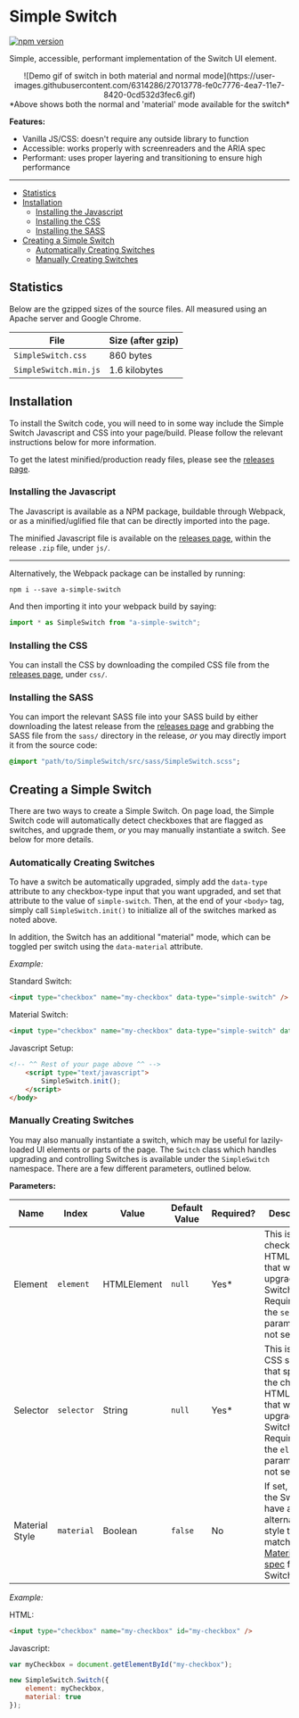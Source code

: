 # Simple Switch

[![npm version](https://badge.fury.io/js/a-simple-switch.svg)](https://badge.fury.io/js/a-simple-switch)

Simple, accessible, performant implementation of the Switch UI element.

<center>
![Demo gif of switch in both material and normal mode](https://user-images.githubusercontent.com/6314286/27013778-fe0c7776-4ea7-11e7-8420-0cd532d3fec6.gif)<br />
*Above shows both the normal and 'material' mode available for the switch*
</center>

**Features:**

  - Vanilla JS/CSS: doesn't require any outside library to function
  - Accessible: works properly with screenreaders and the ARIA spec
  - Performant: uses proper layering and transitioning to ensure high performance

---

  - [Statistics](#statistics)
  - [Installation](#installation)
    - [Installing the Javascript](#installing-the-javascript)
    - [Installing the CSS](#installing-the-css)
    - [Installing the SASS](#installing-the-sass)
  - [Creating a Simple Switch](#creating-a-simple-switch)
    - [Automatically Creating Switches](#automatically-creating-switches)
    - [Manually Creating Switches](#manually-creating-switches)

## Statistics

Below are the gzipped sizes of the source files. All measured using an Apache
server and Google Chrome.

| File | Size (after gzip) |
| ---- | ----------------- |
| `SimpleSwitch.css` | 860 bytes |
| `SimpleSwitch.min.js` | 1.6 kilobytes |

## Installation

To install the Switch code, you will need to in some way include the Simple
Switch Javascript and CSS into your page/build. Please follow the relevant
instructions below for more information.

To get the latest minified/production ready files, please see the
[releases page](https://github.com/aeolingamenfel/simple-switch/releases).

### Installing the Javascript

The Javascript is available as a NPM package, buildable through Webpack, or as
a minified/uglified file that can be directly imported into the page.

The minified Javascript file is available on the
[releases page](https://github.com/aeolingamenfel/simple-switch/releases),
within the release `.zip` file, under `js/`.

---

Alternatively, the Webpack package can be installed by running:

```
npm i --save a-simple-switch
```

And then importing it into your webpack build by saying:

```Javascript
import * as SimpleSwitch from "a-simple-switch";
```

### Installing the CSS

You can install the CSS by downloading the compiled CSS file from the
[releases page](https://github.com/aeolingamenfel/simple-switch/releases),
under `css/`.

### Installing the SASS

You can import the relevant SASS file into your SASS build by either downloading
the latest release from the
[releases page](https://github.com/aeolingamenfel/simple-switch/releases) and
grabbing the SASS file from the `sass/` directory in the release, *or* you may
directly import it from the source code:

```SASS
@import "path/to/SimpleSwitch/src/sass/SimpleSwitch.scss";
```

## Creating a Simple Switch

There are two ways to create a Simple Switch. On page load, the Simple Switch
code will automatically detect checkboxes that are flagged as switches, and
upgrade them, *or* you may manually instantiate a switch. See below for more
details.

### Automatically Creating Switches

To have a switch be automatically upgraded, simply add the `data-type` attribute
to any checkbox-type input that you want upgraded, and set that attribute to the
value of `simple-switch`. Then, at the end of your `<body>` tag, simply call
`SimpleSwitch.init()` to initialize all of the switches marked as noted above.

In addition, the Switch has an additional "material" mode, which can be toggled
per switch using the `data-material` attribute.

*Example:*

Standard Switch:
```HTML
<input type="checkbox" name="my-checkbox" data-type="simple-switch" />
```

Material Switch:
```HTML
<input type="checkbox" name="my-checkbox" data-type="simple-switch" data-material="true" />
```

Javascript Setup:

```HTML
<!-- ^^ Rest of your page above ^^ -->
    <script type="text/javascript">
        SimpleSwitch.init();
    </script>
</body>
```

### Manually Creating Switches

You may also manually instantiate a switch, which may be useful for
lazily-loaded UI elements or parts of the page. The `Switch` class which handles
upgrading and controlling Switches is available under the `SimpleSwitch`
namespace. There are a few different parameters, outlined below.

**Parameters:**

| Name | Index | Value | Default Value | Required? | Description |
| ---- | ----- | ----- | ------------- | --------- | ----------- |
| Element | `element` | HTMLElement | `null` | Yes* | This is the checkbox HTMLElement that will be upgraded to a Switch. Required if the `selector` parameter is not set |
| Selector | `selector` | String | `null` | Yes* | This is the CSS selector that specifies the checkbox HTMLElement that will be upgraded to a Switch. Required if the `element` parameter is not set |
| Material Style | `material` | Boolean | `false` | No | If set, will set the Switch to have an alternative style that matches the [Material.io spec](https://material.io/guidelines/components/selection-controls.html#selection-controls-switch) for Switches |

*Example:*

HTML:
```HTML
<input type="checkbox" name="my-checkbox" id="my-checkbox" />
```

Javascript:
```Javascript
var myCheckbox = document.getElementById("my-checkbox");

new SimpleSwitch.Switch({
    element: myCheckbox,
    material: true
});
```
